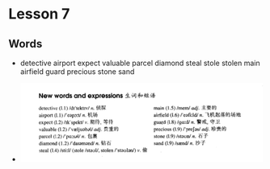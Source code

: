 # Lesson 7

## Words

- detective airport expect valuable parcel diamond steal stole stolen main airfield guard precious stone sand

- ![Words](../../../Images/Part2/words-7.png)
